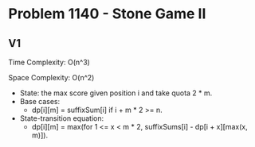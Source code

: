 # Problem 1140 - Stone Game II

## V1

Time Complexity: O(n^3)

Space Complexity: O(n^2)

- State: the max score given position i and take quota 2 * m.
- Base cases:
    - dp[i][m] = suffixSum[i] if i + m * 2 >= n.
- State-transition equation:
    - dp[i][m] = max(for 1 <= x < m * 2, suffixSums[i] - dp[i + x][max(x, m)]).
